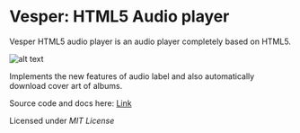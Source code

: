 Vesper: HTML5 Audio player
===========
Vesper HTML5 audio player is an audio player completely based on HTML5.

![alt text](http://img835.imageshack.us/img835/8994/vesper131.png)

Implements the new features of audio label and also automatically download cover art of albums.

Source code and docs here: [Link](http://firezenk.github.com/html5player/)


Licensed under *MIT License*
